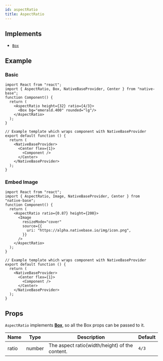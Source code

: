 ```yaml
---
id: aspectRatio
title: AspectRatio
---
```


## Implements

- [`Box`](box.md)

## Example

### Basic

```SnackPlayer name=AspectRatio%20Example
import React from "react";
import { AspectRatio, Box, NativeBaseProvider, Center } from "native-base";
function Component() {
  return (
    <AspectRatio height={32} ratio={4/3}>
      <Box bg="emerald.400" rounded="lg"/>
    </AspectRatio>
  );
}

// Example template which wraps component with NativeBaseProvider
export default function () {
  return (
    <NativeBaseProvider>
      <Center flex={1}>
        <Component />
      </Center>
    </NativeBaseProvider>
  );
}
```

### Embed Image

```SnackPlayer name=AspectRatio%20ExampleEmbedImage
import React from "react";
import { AspectRatio, Image, NativeBaseProvider, Center } from "native-base";
function Component() {
  return (
    <AspectRatio ratio={0.87} height={200}>
      <Image
        resizeMode="cover"
        source={{
          uri: "https://alpha.nativebase.io/img/icon.png",
        }}
      />
    </AspectRatio>
  );
}

// Example template which wraps component with NativeBaseProvider
export default function () {
  return (
    <NativeBaseProvider>
      <Center flex={1}>
        <Component />
      </Center>
    </NativeBaseProvider>
  );
}

```

## Props

`AspectRatio` implements **[Box](box.md)**, so all the Box props can be passed to it.

| Name  | Type   | Description                                    | Default |
| ----- | ------ | ---------------------------------------------- | ------- |
| ratio | number | The aspect ratio(width/height) of the content. | `4/3`   |

